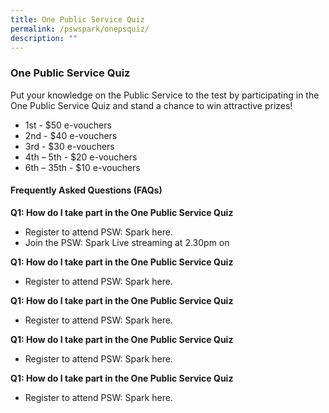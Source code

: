 ```yaml
---
title: One Public Service Quiz
permalink: /pswspark/onepsquiz/
description: ""
---
```

### One Public Service Quiz
Put your knowledge on the Public Service to the test by participating in the One Public Service Quiz and stand a chance to win attractive prizes!

* 1st - $50 e-vouchers 
* 2nd - $40 e-vouchers 
* 3rd - $30 e-vouchers 
* 4th – 5th - $20 e-vouchers 
* 6th – 35th - $10 e-vouchers

#### Frequently Asked Questions (FAQs)

**Q1: How do I take part in the One Public Service Quiz**
* Register to attend PSW: Spark here.
* Join the PSW: Spark Live streaming at 2.30pm on 

**Q1: How do I take part in the One Public Service Quiz**
* Register to attend PSW: Spark here.

**Q1: How do I take part in the One Public Service Quiz**
* Register to attend PSW: Spark here.

**Q1: How do I take part in the One Public Service Quiz**
* Register to attend PSW: Spark here.

**Q1: How do I take part in the One Public Service Quiz**
* Register to attend PSW: Spark here.